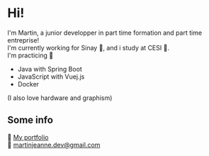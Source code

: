 # Hi!
I'm Martin, a junior developper in part time formation and part time entreprise!  
I'm currently working for Sinay 🐬, and i study at CESI 🔭.  
I'm practicing 🌱
- Java with Spring Boot
- JavaScript with Vuej.js
- Docker

(I also love hardware and graphism)  

## Some info
📕 [My portfolio](https://martinjeanne.github.io/)  
💬 martinjeanne.dev@gmail.com

<!--
**MartinJeanne/martinjeanne** is a ✨ _special_ ✨ repository because its `README.md` (this file) appears on your GitHub profile.

Here are some ideas to get you started:

- 🔭 I’m currently working on ...
- 🌱 I’m currently learning ...
- 👯 I’m looking to collaborate on ...
- 🤔 I’m looking for help with ...
- 💬 Ask me about ...
- 📫 How to reach me: ...
- 😄 Pronouns: ...
- ⚡ Fun fact: ...
-->
